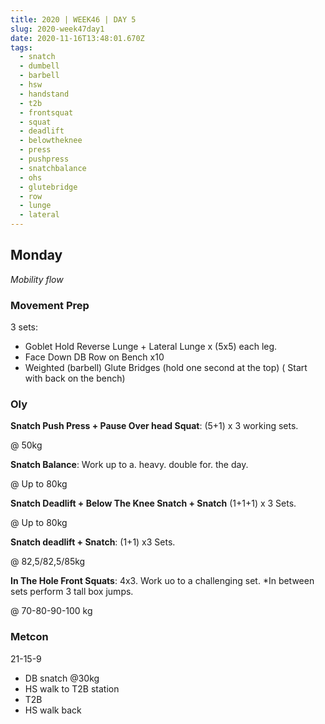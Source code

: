 ```yaml
---
title: 2020 | WEEK46 | DAY 5
slug: 2020-week47day1
date: 2020-11-16T13:48:01.670Z
tags:
  - snatch
  - dumbell
  - barbell
  - hsw
  - handstand
  - t2b
  - frontsquat
  - squat
  - deadlift
  - belowtheknee
  - press
  - pushpress
  - snatchbalance
  - ohs
  - glutebridge
  - row
  - lunge
  - lateral
---
```

## Monday

*Mobility flow*

### Movement Prep

3 sets:

* Goblet Hold Reverse Lunge + Lateral Lunge x (5x5) each leg.
* Face Down DB Row on Bench x10
* Weighted (barbell) Glute Bridges (hold one second at the top) ( Start with back on the bench)

### Oly

**Snatch Push Press + Pause Over head Squat**: (5+1) x 3 working sets.

@ 50kg

**Snatch Balance**: Work up to a. heavy. double for. the day.

@ Up to 80kg

**Snatch Deadlift + Below The Knee Snatch + Snatch** (1+1+1) x 3 Sets.

@ Up to 80kg

**Snatch deadlift + Snatch**: (1+1) x3 Sets.

@ 82,5/82,5/85kg

**In The Hole Front Squats**: 4x3. Work uo to a challenging set. *In between sets perform 3 tall box jumps.

@ 70-80-90-100 kg

### Metcon

21-15-9

* DB snatch @30kg
* HS walk to T2B station
* T2B
* HS walk back